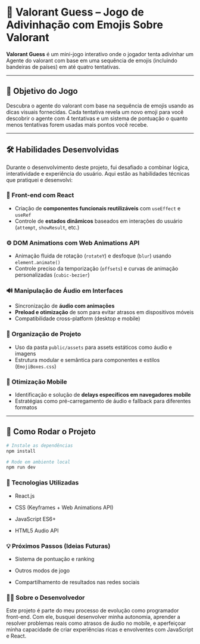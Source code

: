 # 🧠 Valorant Guess – Jogo de Adivinhação com Emojis Sobre Valorant

**Valorant Guess** é um mini-jogo interativo onde o jogador tenta adivinhar um Agente do valorant com base em uma sequência de emojis (incluindo bandeiras de países) em até quatro tentativas.

---

## 🎯 Objetivo do Jogo

Descubra o agente do valorant com base na sequência de emojis usando as dicas visuais fornecidas. Cada tentativa revela um novo emoji para você descobrir o agente com 4 tentativas e um sistema de pontuação o quanto menos tentativas forem usadas mais pontos você recebe.

---

## 🛠️ Habilidades Desenvolvidas

Durante o desenvolvimento deste projeto, fui desafiado a combinar lógica, interatividade e experiência do usuário. Aqui estão as habilidades técnicas que pratiquei e desenvolvi:

### 🎨 Front-end com React

- Criação de **componentes funcionais reutilizáveis** com `useEffect` e `useRef`
- Controle de **estados dinâmicos** baseados em interações do usuário (`attempt`, `showResult`, etc.)

### ⚙️ DOM Animations com Web Animations API

- Animação fluida de rotação (`rotateY`) e desfoque (`blur`) usando `element.animate()`
- Controle preciso da temporização (`offsets`) e curvas de animação personalizadas (`cubic-bezier`)

### 🔊 Manipulação de Áudio em Interfaces

- Sincronização de **áudio com animações**
- **Preload e otimização** de som para evitar atrasos em dispositivos móveis
- Compatibilidade cross-platform (desktop e mobile)

### 📁 Organização de Projeto

- Uso da pasta `public/assets` para assets estáticos como áudio e imagens
- Estrutura modular e semântica para componentes e estilos (`EmojiBoxes.css`)

### 📱 Otimização Mobile

- Identificação e solução de **delays específicos em navegadores mobile**
- Estratégias como pré-carregamento de áudio e fallback para diferentes formatos


---

## 🚀 Como Rodar o Projeto

```bash
# Instale as dependências
npm install

# Rode em ambiente local
npm run dev
```

### 📌 Tecnologias Utilizadas
- React.js

- CSS (Keyframes + Web Animations API)

- JavaScript ES6+

- HTML5 Audio API

### 💡 Próximos Passos (Ideias Futuras)
 - Sistema de pontuação e ranking

- Outros modos de jogo

 - Compartilhamento de resultados nas redes sociais

### 👨‍💻 Sobre o Desenvolvedor
Este projeto é parte do meu processo de evolução como programador front-end. Com ele, busquei desenvolver minha autonomia, aprender a resolver problemas reais como atrasos de áudio no mobile, e aperfeiçoar minha capacidade de criar experiências ricas e envolventes com JavaScript e React.

